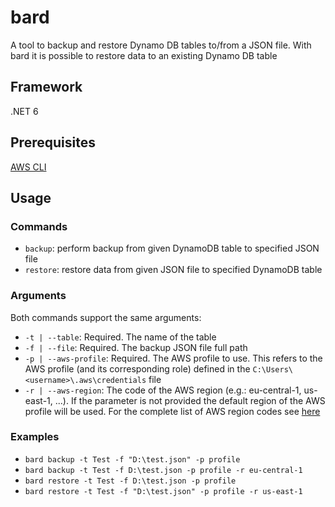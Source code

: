 # bard

A tool to backup and restore Dynamo DB tables to/from a JSON file. With bard it is possible to restore data to an existing Dynamo DB table

## Framework

.NET 6

## Prerequisites

[AWS CLI](https://aws.amazon.com/cli/)

## Usage

### Commands

- `backup`: perform backup from given DynamoDB table to specified JSON file
- `restore`: restore data from given JSON file to specified DynamoDB table

### Arguments

Both commands support the same arguments:

- `-t | --table`: Required. The name of the table
- `-f | --file`: Required. The backup JSON file full path
- `-p | --aws-profile`: Required. The AWS profile to use. This refers to the AWS profile (and its corresponding role) defined in the `C:\Users\<username>\.aws\credentials` file
- `-r | --aws-region`: The code of the AWS region (e.g.: eu-central-1, us-east-1, ...). If the parameter is not provided the default region of the AWS profile will be used. For the complete list of AWS region codes see [here](https://docs.aws.amazon.com/AWSEC2/latest/UserGuide/using-regions-availability-zones.html#concepts-regions)

### Examples

- `bard backup -t Test -f "D:\test.json" -p profile`
- `bard backup -t Test -f D:\test.json -p profile -r eu-central-1`
- `bard restore -t Test -f D:\test.json -p profile`
- `bard restore -t Test -f "D:\test.json" -p profile -r us-east-1`

